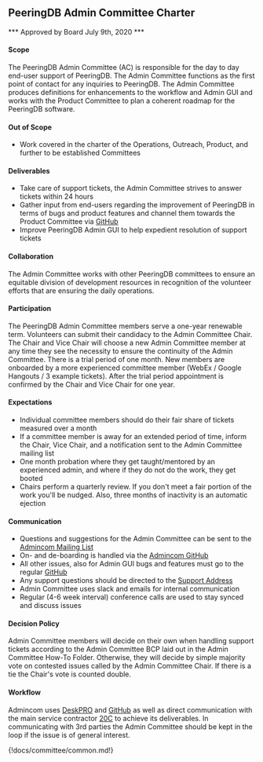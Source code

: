 ## PeeringDB Admin Committee Charter

*** Approved by Board July 9th, 2020 ***

#### Scope


The PeeringDB Admin Committee (AC) is responsible for the day to day end-user support of PeeringDB. The Admin Committee functions as the first point of contact for any inquiries to PeeringDB. The Admin Committee produces definitions for enhancements to the workflow and Admin GUI and works with the Product Committee to plan a coherent roadmap for the PeeringDB software.


#### Out of Scope
- Work covered in the charter of the Operations, Outreach,  Product, and further to be established Committees


#### Deliverables
- Take care of support tickets, the Admin Committee strives to answer tickets within 24 hours
- Gather input from end-users regarding the improvement of PeeringDB in terms of bugs and product features and channel them towards the Product Committee via [GitHub](https://github.com/peeringdb/peeringdb/issues)
- Improve PeeringDB Admin GUI to help expedient resolution of support tickets


#### Collaboration
The Admin Committee works with other PeeringDB committees to ensure an equitable division of development resources in recognition of the volunteer efforts that are ensuring the daily operations.


#### Participation
The PeeringDB Admin Committee members serve a one-year renewable term. Volunteers can submit their candidacy to the Admin Committee Chair. The Chair and Vice Chair will choose a new Admin Committee member at any time they see the necessity to ensure the continuity of the Admin Committee.  There is a trial period of one month. New members are onboarded by a more experienced committee member (WebEx / Google Hangouts / 3 example tickets). After the trial period appointment is confirmed by the Chair and Vice Chair for one year.


#### Expectations
- Individual committee members should do their fair share of tickets measured over a month
- If a committee member is away for an extended period of time, inform the Chair, Vice Chair, and a notification sent to the Admin Committee mailing list
- One month probation where they get taught/mentored by an experienced admin, and where if they do not do the work, they get booted
- Chairs perform a quarterly review. If you don't meet a fair portion of the work you'll be nudged. Also, three months of inactivity is an automatic ejection


#### Communication
- Questions and suggestions for the Admin Committee can be sent to the [Admincom Mailing List](mailto:admincom@lists.peeringdb.com)
- On- and de-boarding is handled via the [Admincom GitHub](https://github.com/peeringdb/admincom/issues)
- All other issues, also for Admin GUI bugs and features must go to the regular [GitHub](https://github.com/peeringdb/peeringdb/issues)
- Any support questions should be directed to the [Support Address](mailto:support@peeringdb.com)
- Admin Committee uses slack and emails for internal communication
- Regular (4-6 week interval) conference calls are used to stay synced and discuss  issues


#### Decision Policy
Admin Committee members will decide on their own when handling support tickets according to the Admin Committee BCP laid out in the Admin Committee How-To Folder. Otherwise, they will decide by simple majority vote on contested issues called by the Admin Committee Chair. If there is a tie the Chair's vote is counted double.


#### Workflow
Admincom uses [DeskPRO](https://peeringdb.deskpro.com/agent) and [GitHub](https://github.com/peeringdb/admincom/issues) as well as direct communication with the main service contractor [20C](https://20c.com/) to achieve its deliverables. In communicating with 3rd parties the Admin Committee should be kept in the loop if the issue is of general interest.


{!docs/committee/common.md!}
